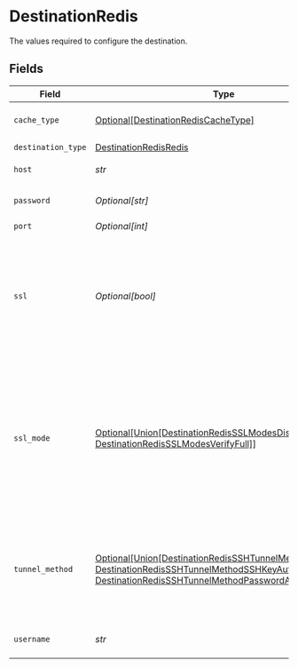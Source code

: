# DestinationRedis

The values required to configure the destination.


## Fields

| Field                                                                                                                                                                                                                          | Type                                                                                                                                                                                                                           | Required                                                                                                                                                                                                                       | Description                                                                                                                                                                                                                    | Example                                                                                                                                                                                                                        |
| ------------------------------------------------------------------------------------------------------------------------------------------------------------------------------------------------------------------------------ | ------------------------------------------------------------------------------------------------------------------------------------------------------------------------------------------------------------------------------ | ------------------------------------------------------------------------------------------------------------------------------------------------------------------------------------------------------------------------------ | ------------------------------------------------------------------------------------------------------------------------------------------------------------------------------------------------------------------------------ | ------------------------------------------------------------------------------------------------------------------------------------------------------------------------------------------------------------------------------ |
| `cache_type`                                                                                                                                                                                                                   | [Optional[DestinationRedisCacheType]](../../models/shared/destinationrediscachetype.md)                                                                                                                                        | :heavy_minus_sign:                                                                                                                                                                                                             | Redis cache type to store data in.                                                                                                                                                                                             |                                                                                                                                                                                                                                |
| `destination_type`                                                                                                                                                                                                             | [DestinationRedisRedis](../../models/shared/destinationredisredis.md)                                                                                                                                                          | :heavy_check_mark:                                                                                                                                                                                                             | N/A                                                                                                                                                                                                                            |                                                                                                                                                                                                                                |
| `host`                                                                                                                                                                                                                         | *str*                                                                                                                                                                                                                          | :heavy_check_mark:                                                                                                                                                                                                             | Redis host to connect to.                                                                                                                                                                                                      | localhost,127.0.0.1                                                                                                                                                                                                            |
| `password`                                                                                                                                                                                                                     | *Optional[str]*                                                                                                                                                                                                                | :heavy_minus_sign:                                                                                                                                                                                                             | Password associated with Redis.                                                                                                                                                                                                |                                                                                                                                                                                                                                |
| `port`                                                                                                                                                                                                                         | *Optional[int]*                                                                                                                                                                                                                | :heavy_minus_sign:                                                                                                                                                                                                             | Port of Redis.                                                                                                                                                                                                                 |                                                                                                                                                                                                                                |
| `ssl`                                                                                                                                                                                                                          | *Optional[bool]*                                                                                                                                                                                                               | :heavy_minus_sign:                                                                                                                                                                                                             | Indicates whether SSL encryption protocol will be used to connect to Redis. It is recommended to use SSL connection if possible.                                                                                               |                                                                                                                                                                                                                                |
| `ssl_mode`                                                                                                                                                                                                                     | [Optional[Union[DestinationRedisSSLModesDisable, DestinationRedisSSLModesVerifyFull]]](../../models/shared/destinationredissslmodes.md)                                                                                        | :heavy_minus_sign:                                                                                                                                                                                                             | SSL connection modes. <br/>  <li><b>verify-full</b> - This is the most secure mode. Always require encryption and verifies the identity of the source database server                                                          |                                                                                                                                                                                                                                |
| `tunnel_method`                                                                                                                                                                                                                | [Optional[Union[DestinationRedisSSHTunnelMethodNoTunnel, DestinationRedisSSHTunnelMethodSSHKeyAuthentication, DestinationRedisSSHTunnelMethodPasswordAuthentication]]](../../models/shared/destinationredissshtunnelmethod.md) | :heavy_minus_sign:                                                                                                                                                                                                             | Whether to initiate an SSH tunnel before connecting to the database, and if so, which kind of authentication to use.                                                                                                           |                                                                                                                                                                                                                                |
| `username`                                                                                                                                                                                                                     | *str*                                                                                                                                                                                                                          | :heavy_check_mark:                                                                                                                                                                                                             | Username associated with Redis.                                                                                                                                                                                                |                                                                                                                                                                                                                                |